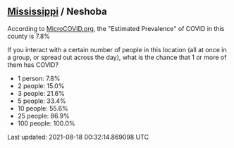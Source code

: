 
## [Mississippi](/united-states/mississippi) / Neshoba

According to [MicroCOVID.org](http://microcovid.org),
the "Estimated Prevalence" of COVID in this county is 7.8%

If you interact with a certain number of people in this location
(all at once in a group, or spread out across the day), what is the chance that
1 or more of them has COVID?

- 1 person: 7.8%
- 2 people: 15.0%
- 3 people: 21.6%
- 5 people: 33.4%
- 10 people: 55.6%
- 25 people: 86.9%
- 100 people: 100.0%

Last updated: 2021-08-18 00:32:14.869098 UTC
